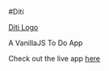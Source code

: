 #Diti

[Diti Logo](https://philipwisner.github.io/Diti/checkmark-outline-circle.svg)

A VanillaJS To Do App

Check out the live app [here](https://philipwisner.github.io/Diti/)
